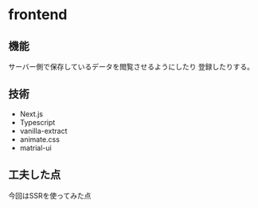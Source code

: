 # frontend

## 機能
サーバー側で保存しているデータを閲覧させるようにしたり
登録したりする。

## 技術
- Next.js
- Typescript
- vanilla-extract
- animate.css
- matrial-ui

## 工夫した点

今回はSSRを使ってみた点

